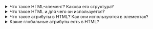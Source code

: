 <details>
  <summary>Что такое HTML-элемент? Какова его структура?</summary>
  HTML-элемент — это основная строительная единица веб-страницы. Он состоит из трех основных частей:

  - **Открывающий тег** — определяет тип элемента, например: &lt;div&gt; или &lt;p&gt;.
  - **Содержимое** — текст, другие HTML-элементы или медиа, которые находятся внутри элемента.
  - **Закрывающий тег** — завершает элемент, например: &lt;/div&gt; или &lt;/p&gt;.
</details> 

<details> 
<summary>Что такое HTML и для чего он используется?</summary> 
HTML (HyperText Markup Language) — это стандартный язык разметки для создания веб-страниц. Он используется для структурирования контента с помощью элементов, таких как заголовки (&lt;h1&gt;–&lt;h6&gt;), параграфы (&lt;p&gt;), списки (&lt;ul&gt;, &lt;ol&gt;), изображения (&lt;img /&gt;) и ссылки (&lt;a&gt;). HTML задаёт основу страницы, которую затем можно стилизовать с помощью CSS и сделать интерактивной с помощью JavaScript.
</details>

<details> <summary>Что такое атрибуты в HTML? Как они используются в элементах?</summary> Атрибуты в HTML — это дополнительные параметры, которые задают свойства или характеристики HTML-элементов. Они располагаются внутри открывающего тега и записываются в формате `имя="значение"`. Например, атрибут `href` в элементе &lt;a&gt; указывает адрес ссылки: &lt;a href="https://example.com"&gt;Пример&lt;/a&gt;. Атрибуты могут определять идентификатор элемента (`id`), его класс (`class`), стили (`style`), поведение (`disabled`, `checked`) и многое другое. </details>



<details> <summary>Какие глобальные атрибуты есть в HTML?</summary> Глобальные атрибуты — это атрибуты, которые можно применять ко всем HTML-элементам. Основные из них:
id: Уникальный идентификатор элемента.
class: Названия классов для стилизации через CSS.
style: Инлайн-стили для элемента.
title: Текст подсказки, отображаемый при наведении.
tabindex: Порядок переключения клавишей Tab.
hidden: Скрывает элемент с страницы.
data-*: Пользовательские атрибуты для хранения данных.
lang: Язык содержимого элемента.
dir: Направление текста (ltr, rtl).
draggable: Возможность перетаскивания элемента.
aria-*: Атрибуты для улучшения доступности (например, для экранных читалок).
</details>